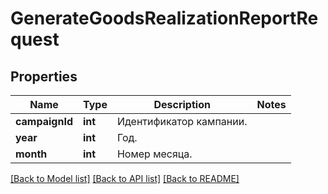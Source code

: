 # GenerateGoodsRealizationReportRequest

## Properties
Name | Type | Description | Notes
------------ | ------------- | ------------- | -------------
**campaignId** | **int** | Идентификатор кампании. | 
**year** | **int** | Год. | 
**month** | **int** | Номер месяца. | 

[[Back to Model list]](../README.md#documentation-for-models) [[Back to API list]](../README.md#documentation-for-api-endpoints) [[Back to README]](../README.md)


